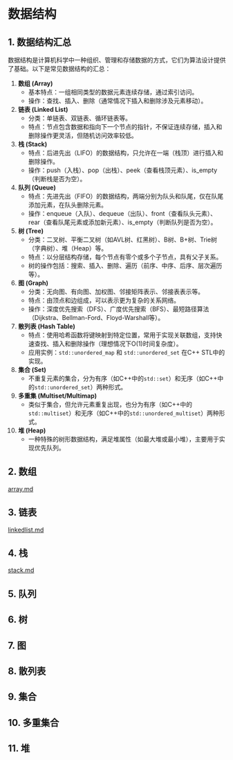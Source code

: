# 数据结构

## 1. 数据结构汇总

数据结构是计算机科学中一种组织、管理和存储数据的方式，它们为算法设计提供了基础。以下是常见数据结构的汇总：

1. **数组 (Array)**
   - 基本特点：一组相同类型的数据元素连续存储，通过索引访问。
   - 操作：查找、插入、删除（通常情况下插入和删除涉及元素移动）。
2. **链表 (Linked List)**
   - 分类：单链表、双链表、循环链表等。
   - 特点：节点包含数据和指向下一个节点的指针，不保证连续存储，插入和删除操作更灵活，但随机访问效率较低。
3. **栈 (Stack)**
   - 特点：后进先出（LIFO）的数据结构，只允许在一端（栈顶）进行插入和删除操作。
   - 操作：push（入栈）、pop（出栈）、peek（查看栈顶元素）、is_empty（判断栈是否为空）。
4. **队列 (Queue)**
   - 特点：先进先出（FIFO）的数据结构，两端分别为队头和队尾，仅在队尾添加元素，在队头删除元素。
   - 操作：enqueue（入队）、dequeue（出队）、front（查看队头元素）、rear（查看队尾元素或添加新元素）、is_empty（判断队列是否为空）。
5. **树 (Tree)**
   - 分类：二叉树、平衡二叉树（如AVL树、红黑树）、B树、B+树、Trie树（字典树）、堆（Heap）等。
   - 特点：以分层结构存储，每个节点有零个或多个子节点，具有父子关系。
   - 树的操作包括：搜索、插入、删除、遍历（前序、中序、后序、层次遍历等）。
6. **图 (Graph)**
   - 分类：无向图、有向图、加权图、邻接矩阵表示、邻接表表示等。
   - 特点：由顶点和边组成，可以表示更为复杂的关系网络。
   - 操作：深度优先搜索（DFS）、广度优先搜索（BFS）、最短路径算法（Dijkstra、Bellman-Ford、Floyd-Warshall等）。
7. **散列表 (Hash Table)**
   - 特点：使用哈希函数将键映射到特定位置，常用于实现关联数组，支持快速查找、插入和删除操作（理想情况下O(1)时间复杂度）。
   - 应用实例：`std::unordered_map` 和 `std::unordered_set` 在C++ STL中的实现。
8. **集合 (Set)**
   - 不重复元素的集合，分为有序（如C++中的`std::set`）和无序（如C++中的`std::unordered_set`）两种形式。
9. **多重集 (Multiset/Multimap)**
   - 类似于集合，但允许元素重复出现，也分为有序（如C++中的`std::multiset`）和无序（如C++中的`std::unordered_multiset`）两种形式。
10. **堆 (Heap)**
    - 一种特殊的树形数据结构，满足堆属性（如最大堆或最小堆），主要用于实现优先队列。

## 2. 数组

[array.md](https://github.com/niu0217/Documents/blob/main/C%2B%2B/datastructure/array.md)

## 3. 链表

[linkedlist.md](https://github.com/niu0217/Documents/blob/main/C%2B%2B/datastructure/linkedlist.md)

## 4. 栈

[stack.md](https://github.com/niu0217/Documents/blob/main/C%2B%2B/datastructure/stack.md)

## 5. 队列

## 6. 树

## 7. 图

## 8. 散列表

## 9. 集合

## 10. 多重集合

## 11. 堆

